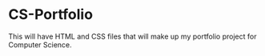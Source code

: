 # CS-Portfolio
This will have HTML and CSS files that will make up my portfolio project for Computer Science.
